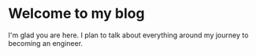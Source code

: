 # Welcome to my blog

I'm glad you are here. I plan to talk about everything around my journey to becoming an engineer.
